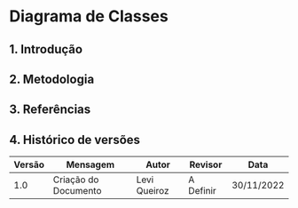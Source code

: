 # Diagrama de Classes
## 1. Introdução  

## 2. Metodologia  

## 3. Referências

## 4. Histórico de versões
  
| Versão | Mensagem                                                 | Autor        | Revisor       | Data       |
|--------|----------------------------------------------------------|--------------|---------------|------------|
| 1.0    | Criação do Documento                                     | Levi Queiroz | A Definir | 30/11/2022 |

